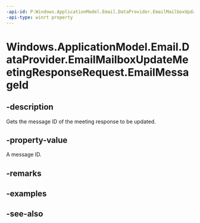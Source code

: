 ```yaml
---
-api-id: P:Windows.ApplicationModel.Email.DataProvider.EmailMailboxUpdateMeetingResponseRequest.EmailMessageId
-api-type: winrt property
---
```


<!-- Property syntax
public string EmailMessageId { get; }
-->

# Windows.ApplicationModel.Email.DataProvider.EmailMailboxUpdateMeetingResponseRequest.EmailMessageId

## -description
Gets the message ID of the meeting response to be updated.

## -property-value
A message ID.

## -remarks

## -examples

## -see-also
